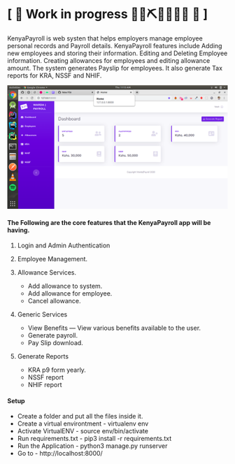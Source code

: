 # \[ 🚧 Work in progress 👷‍♀️⛏👷🔧️👷🔧 🚧 \] 

KenyaPayroll is web systen that helps employers manage employee personal records and Payroll details. KenyaPayroll features include Adding new employees and storing their information. Editing and Deleting Employee information. Creating allowances for employees and editing allowance amount. The system generates Payslip for employees. It also generate Tax reports for KRA, NSSF and NHIF.

![Payroll System](/images/screenshot.png)

#### The Following are the core features that the KenyaPayroll app will be having.
  
  1. Login and Admin Authentication
  
  2. Employee Management.

  3. Allowance Services.

     * Add allowance to system.
     * Add allowance for employee.
     * Cancel allowance.

  4. Generic Services
      * View Benefits — View various benefits available to the user.
      * Generate payroll.
      * Pay Slip download.

  5. Generate Reports
      * KRA p9 form yearly.
      * NSSF report
      * NHIF report
#### Setup
  * Create a folder and put all the files inside it.
  * Create a virtual environtment - virtualenv env
  * Activate VirtualENV - source env/bin/activate
  * Run requirements.txt - pip3 install -r requirements.txt
  * Run the Application - python3 manage.py runserver
  * Go to - http://localhost:8000/

